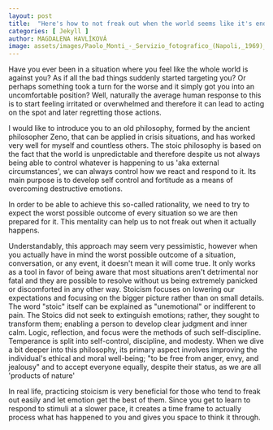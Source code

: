 ```yaml
---
layout: post
title:  "Here's how to not freak out when the world seems like it's ending:"
categories: [ Jekyll ]
author: MAGDALENA HAVLÍKOVÁ
image: assets/images/Paolo_Monti_-_Servizio_fotografico_(Napoli,_1969)_-_BEIC_6353768.jpg
---
```

Have you ever been in a situation where you feel like the whole world is against you? As if all the bad things suddenly started targeting you? Or perhaps something took a turn for the worse and it simply got you into an uncomfortable position? 
Well, naturally the average human response to this is to start feeling irritated or overwhelmed and therefore it can lead to acting on the spot and later regretting those actions. 

I would like to introduce you to an old philosophy, formed by the ancient philosopher Zeno, that can be applied in crisis situations, and has worked very well for myself and countless others. 
The stoic philosophy is based on the fact that the world is unpredictable and therefore despite us not always being able to control whatever is happening to us 'aka external circumstances', we can always control how we react and respond to it. Its main purpose is to develop self control and fortitude as a means of overcoming destructive emotions.

In order to be able to achieve this so-called rationality, we need to try to expect the worst possible outcome of every situation so we are then prepared for it. This mentality can help us to not freak out when it actually happens.

Understandably, this approach may seem very pessimistic, however when you actually have in mind the worst possible outcome of a situation, conversation, or any event, it doesn't mean it will come true. It only works as a tool in favor of being aware that most situations aren't detrimental nor fatal and they are possible to resolve without us being extremely panicked or discomforted in any other way. Stoicism focuses on lowering our expectations and focusing on the bigger picture rather than on small details. The word "stoic" itself can be explained as "unemotional" 
 or indifferent to pain. The Stoics did not seek to extinguish emotions; rather, they sought to transform them; enabling a person to develop clear judgment and inner calm. Logic, reflection, and focus were the methods of such self-discipline. Temperance is split into self-control, discipline, and modesty. When we dive a bit deeper into this philosophy, its primary aspect involves improving the individual's ethical and moral well-being; "to be free from anger, envy, and jealousy" and to accept everyone equally, despite their status, as we are all 'products of nature'  

In real life, practicing stoicism is very beneficial for those who tend to freak out easily and let emotion get the best of them. Since you get to learn to respond to stimuli at a slower pace, it creates a time frame to actually process what has happened to you and gives you space to think it through. 



